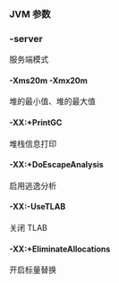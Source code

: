 ### JVM 参数

### -server

服务端模式

#### -Xms20m -Xmx20m

堆的最小值、堆的最大值

#### -XX:+PrintGC

堆栈信息打印

#### -XX:+DoEscapeAnalysis

启用逃逸分析

#### -XX:-UseTLAB

关闭 TLAB

#### -XX:+EliminateAllocations

开启标量替换
